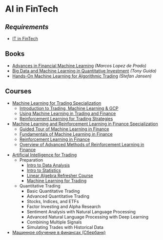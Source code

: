 # AI in FinTech

## _Requirements_
- [IT in FinTech](it-in-fin-tech.md)

## Books
- [Advances in Financial Machine Learning](https://www.amazon.com/Advances-Financial-Machine-Learning-Marcos/dp/1119482089) _(Marcos Lopez de Prado)_
- [Big Data and Machine Learning in Quantitative Investment](https://www.amazon.com/Machine-Learning-Quantitative-Investment-Finance-dp-1119522196/dp/1119522196) _(Tony Guida)_
- [Hands-On Machine Learning for Algorithmic Trading](https://www.amazon.com/Hands-Machine-Learning-Algorithmic-Trading/dp/178934641X) _(Stefan Jansen)_

## Courses
- [Machine Learning for Trading Specialization](https://www.coursera.org/specializations/machine-learning-trading)
  - [Introduction to Trading, Machine Learning & GCP](https://www.coursera.org/learn/introduction-trading-machine-learning-gcp)
  - [Using Machine Learning in Trading and Finance](https://www.coursera.org/learn/machine-learning-trading-finance)
  - [Reinforcement Learning for Trading Strategies](https://www.coursera.org/learn/trading-strategies-reinforcement-learning)
- [Machine Learning and Reinforcement Learning in Finance Specialization](https://www.coursera.org/specializations/machine-learning-reinforcement-finance)
  - [Guided Tour of Machine Learning in Finance](https://www.coursera.org/learn/guided-tour-machine-learning-finance)
  - [Fundamentals of Machine Learning in Finance](https://www.coursera.org/learn/fundamentals-machine-learning-in-finance)
  - [Reinforcement Learning in Finance](https://www.coursera.org/learn/reinforcement-learning-in-finance)
  - [Overview of Advanced Methods of Reinforcement Learning in Finance](https://www.coursera.org/learn/advanced-methods-reinforcement-learning-finance)
- [Artificial Intelligence for Trading](https://www.udacity.com/course/ai-for-trading--nd880)
  - Preparation
    - [Intro to Data Analysis](https://www.udacity.com/course/intro-to-data-analysis--ud170)
    - [Intro to Statistics](https://www.udacity.com/course/intro-to-statistics--st101)
    - [Linear Algebra Refresher Course](https://www.udacity.com/course/linear-algebra-refresher-course--ud953)
    - [Machine Learning for Trading](https://www.udacity.com/course/machine-learning-for-trading--ud501)
  - Quantitative Trading
    - Basic Quantitative Trading
    - Advanced Quantitative Trading
    - Stocks, Indices, and ETFs
    - Factor Investing and Alpha Research
    - Sentiment Analysis with Natural Language Processing
    - Advanced Natural Language Processing with Deep Learning
    - Combining Multiple Signals
    - Simulating Trades with Historical Data
- [Машинное обучение в финансах (Сбербанк)](https://www.coursera.org/learn/machinnoe-obuchenie-v-finansah)
